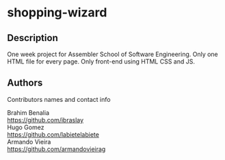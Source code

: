 # shopping-wizard

## Description

One week project for Assembler School of Software Engineering. Only one HTML file for every page. Only front-end using HTML CSS and JS.

## Authors

Contributors names and contact info

Brahim Benalia  
https://github.com/ibraslay  
Hugo Gomez  
https://github.com/labietelabiete  
Armando Vieira  
https://github.com/armandovieirag  
